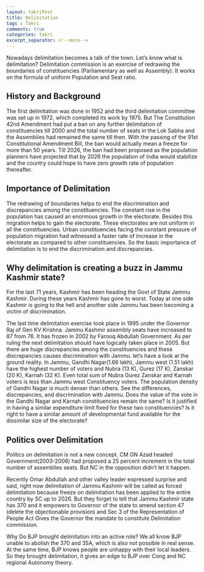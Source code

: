 ```yaml
---
layout: takriPost
title: Delimitation
tags : Takri
comments: true
categories: takri
excerpt_separator: <!--more-->
---
```


Nowadays delimitation becomes a talk of the town. Let’s know what is delimitation? Delimitation commission is an exercise of redrawing the boundaries of constituencies (Parliamentary as well as Assembly). It works on the formula of uniform Population and Seat ratio.
<!--more-->

## History and Background

The first delimitation was done in 1952 and the third delimitation committee was set up in 1972, which completed its work by 1975. But The Constitution 42nd Amendment had put a ban on any further delimitation of constituencies till 2000 and the total number of seats in the Lok Sabha and the Assemblies had remained the same till then. With the passing of the 91st Constitutional Amendment Bill, the ban would actually mean a freeze for more than 50 years. Till 2026, the ban had been proposed as the population planners have projected that by 2026 the population of India would stabilize and the country could hope to have zero growth rate of population thereafter.

## Importance of Delimitation

The redrawing of boundaries helps to end the discrimination and discrepancies among the constituencies. The constant rise in the population has caused an enormous growth in the electorate. Besides this migration helps to gain the electorate. These electorates are not uniform in all the constituencies. Urban constituencies facing the constant pressure of population migration had witnessed a faster rate of increase in the electorate as compared to other constituencies. So the basic importance of delimitation is to end the discrimination and discrepancies. 

## Why delimitation is creating a buzz in Jammu Kashmir state?

For the last 71 years, Kashmir has been heading the Govt of State Jammu Kashmir. During these years Kashmir has gone to worst. Today at one side Kashmir is going to the hell and another side Jammu has been becoming a victim of discrimination. 

The last time delimitation exercise took place in 1995 under the Governor Raj of Gen KV Krishna. Jammu Kashmir assembly seats have increased to 87 from 76. It has frozen in 2002 by Farooq Abdullah Government. As per ruling the next delimitation should have logically taken place in 2005. But there are huge discrepancies among the constituencies and these discrepancies causes discrimination with Jammu. let’s have a look at the ground reality. In Jammu, Gandhi Nagar(1.66 lakh), Jammu west (1.51 lakh) have the highest number of voters and Nubra (13 K), Gurez (17 K), Zanskar (20 K), Karnah (32 K). Even total sum of Nubra Gurez Zanskar and Karnah voters is less than Jammu west Constituency voters. The population density of Gandhi Nagar is much denser than others. See the differences, discrepancies, and discrimination with Jammu. Does the value of the vote in the Gandhi Nagar and Karnah constituencies remain the same? Is it justified in having a similar expenditure limit fixed for these two constituencies? Is it right to have a similar amount of developmental fund available for the dissimilar size of the electorate?

## Politics over Delimitation

Politics on delimitation is not a new concept. CM GN Azad headed Government(2003-2008) had proposed a 25 percent increment in the total number of assemblies seats. But NC in the opposition didn’t let it happen.

Recently Omar Abdullah and other valley leader expressed surprise and said, right now delimitation of Jammu Kashmir will be called as forced delimitation because freeze on delimitation has been applied to the entire country by SC up to 2026. But they forget to tell that Jammu Kashmir state has 370 and it empowers to Governor of the state to amend section 47 (delete the objectionable provision) and Sec 3 of the Representation of People Act Gives the Governor the mandate to constitute Delimitation commission.

Why Do BJP brought delimitation into an active role? We all know BJP unable to abolish the 370 and 35A, which is also not possible in real sense. At the same time, BJP knows people are unhappy with their local leaders. So they brought delimitation, it gives an edge to BJP over Cong and NC regional Autonomy theory.

